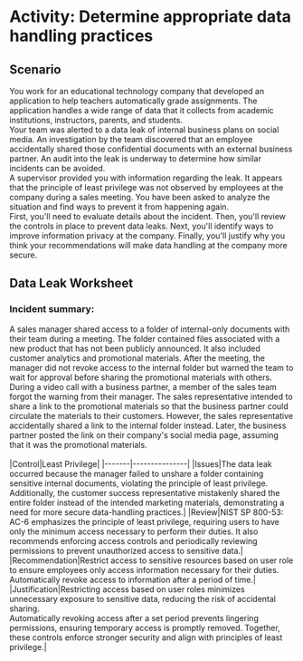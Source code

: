 # Activity: Determine appropriate data handling practices
## Scenario
You work for an educational technology company that developed an application to help teachers automatically grade assignments. The application handles a wide range of data that it collects from academic institutions, instructors, parents, and students. <br/>
Your team was alerted to a data leak of internal business plans on social media. An investigation by the team discovered that an employee accidentally shared those confidential documents with an external business partner. An audit into the leak is underway to determine how similar incidents can be avoided.<br/>
A supervisor provided you with information regarding the leak. It appears that the principle of least privilege was not observed by employees at the company during a sales meeting. You have been asked to analyze the situation and find ways to prevent it from happening again. <br/>
First, you'll need to evaluate details about the incident. Then, you'll review the controls in place to prevent data leaks. Next, you'll identify ways to improve information privacy at the company. Finally, you'll justify why you think your recommendations will make data handling at the company more secure.<br/>

## Data Leak Worksheet
### Incident summary: 
A sales manager shared access to a folder of internal-only documents with their team during a meeting. The folder contained files associated with a new product that has not been publicly announced. It also included customer analytics and promotional materials. After the meeting, the manager did not revoke access to the internal folder but warned the team to wait for approval before sharing the promotional materials with others.<br/>
During a video call with a business partner, a member of the sales team forgot the warning from their manager. The sales representative intended to share a link to the promotional materials so that the business partner could circulate the materials to their customers. However, the sales representative accidentally shared a link to the internal folder instead. Later, the business partner posted the link on their company's social media page, assuming that it was the promotional materials.<br/>
<br/>
|Control|Least Privilege|
|-------|---------------|
|Issues|The data leak occurred because the manager failed to unshare a folder containing sensitive internal documents, violating the principle of least privilege. <br/>Additionally, the customer success representative mistakenly shared the entire folder instead of the intended marketing materials, demonstrating a need for more secure data-handling practices.|
|Review|NIST SP 800-53: AC-6 emphasizes the principle of least privilege, requiring users to have only the minimum access necessary to perform their duties. It also recommends enforcing access controls and periodically reviewing permissions to prevent unauthorized access to sensitive data.|
|Recommendation|Restrict access to sensitive resources based on user role to ensure employees only access information necessary for their duties.<br/>Automatically revoke access to information after a period of time.|
|Justification|Restricting access based on user roles minimizes unnecessary exposure to sensitive data, reducing the risk of accidental sharing. <br/>Automatically revoking access after a set period prevents lingering permissions, ensuring temporary access is promptly removed. Together, these controls enforce stronger security and align with principles of least privilege.|
